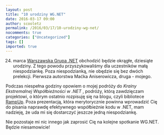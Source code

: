 ```yaml
---
layout: post
title: "10 urodziny WG.NET"
date: 2016-03-17 09:00
author: scooletz
permalink: /2016/03/17/10-urodziny-wg-net/
nocomments: true
categories: ["Uncategorized"]
tags: []
imported: true
---
```


24. marca [Warszawska Grupa .NET](http://wg.net.pl) obchodzić będzie okrągłe, dziesiąte urodziny. Z tego powodu przyszykowaliśmy dla uczestników małą niespodziankę. Poza niespodzianką, nie obędzie się bez dwóch prelekcji. Pierwsza autorstwa Maćka Aniserowicza, druga - mojego.

Podczas niespełna godziny opowiem o mojej podróży do *Krainy Ekstremalnej Współbieżności w .NET* , podróży, którą zawdzięczam projektowi, o którym ostatnio rozpisuję się na blogu, czyli bibliotece [RampUp](https://github.com/Scooletz/RampUp). Poza prezentacją, która merytorycznie powinna wprowadzić Cię do pisania naprawdę efektywnego współbieżnie kodu w .NET, mam nadzieję, że uda mi się dostarczyć jeszcze jedną niespodziankę.

Nie pozostaje mi nic innego jak zaprosić Cię na kolejne spotkanie WG.NET. Będzie niesamowicie!
